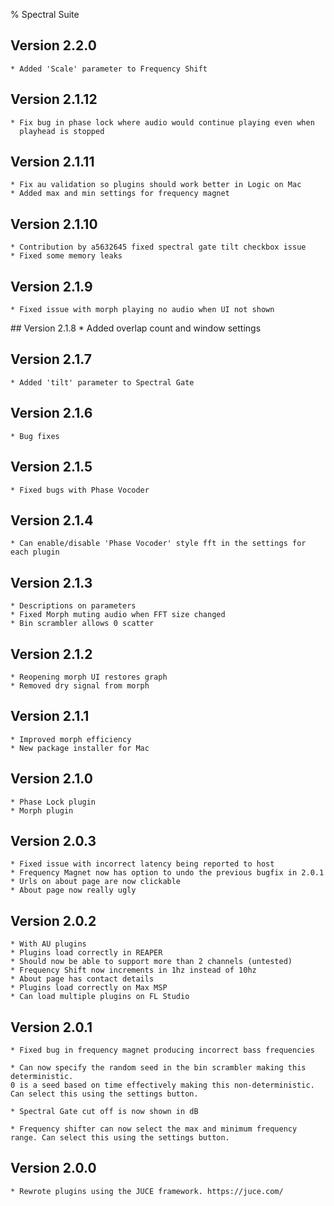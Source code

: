 % Spectral Suite
## Version 2.2.0
    * Added 'Scale' parameter to Frequency Shift
## Version 2.1.12
    * Fix bug in phase lock where audio would continue playing even when
      playhead is stopped
## Version 2.1.11
    * Fix au validation so plugins should work better in Logic on Mac
    * Added max and min settings for frequency magnet
## Version 2.1.10
    * Contribution by a5632645 fixed spectral gate tilt checkbox issue
    * Fixed some memory leaks
## Version 2.1.9
    * Fixed issue with morph playing no audio when UI not shown
## Version 2.1.8
    * Added overlap count and window settings
## Version 2.1.7
	* Added 'tilt' parameter to Spectral Gate
## Version 2.1.6
	* Bug fixes
## Version 2.1.5
	* Fixed bugs with Phase Vocoder
## Version 2.1.4
	* Can enable/disable 'Phase Vocoder' style fft in the settings for each plugin
## Version 2.1.3
	* Descriptions on parameters
	* Fixed Morph muting audio when FFT size changed
	* Bin scrambler allows 0 scatter
## Version 2.1.2
	* Reopening morph UI restores graph
	* Removed dry signal from morph	
## Version 2.1.1
	* Improved morph efficiency
	* New package installer for Mac
## Version 2.1.0
	* Phase Lock plugin
	* Morph plugin    
## Version 2.0.3
	* Fixed issue with incorrect latency being reported to host
	* Frequency Magnet now has option to undo the previous bugfix in 2.0.1
	* Urls on about page are now clickable
	* About page now really ugly
## Version 2.0.2
	* With AU plugins
	* Plugins load correctly in REAPER
	* Should now be able to support more than 2 channels (untested)
	* Frequency Shift now increments in 1hz instead of 10hz
	* About page has contact details
	* Plugins load correctly on Max MSP
	* Can load multiple plugins on FL Studio
## Version 2.0.1
	* Fixed bug in frequency magnet producing incorrect bass frequencies

	* Can now specify the random seed in the bin scrambler making this deterministic. 
	0 is a seed based on time effectively making this non-deterministic.
	Can select this using the settings button.

	* Spectral Gate cut off is now shown in dB

	* Frequency shifter can now select the max and minimum frequency range. Can select this using the settings button.
## Version 2.0.0
	* Rewrote plugins using the JUCE framework. https://juce.com/
